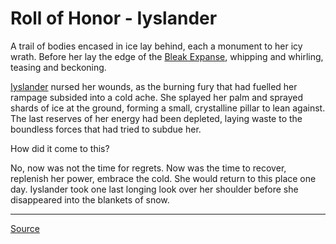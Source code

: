 # Roll of Honor - Iyslander

A trail of bodies encased in ice lay behind, each a monument to her icy wrath. Before her lay the edge of the [Bleak Expanse](../../world-of-rathe/aria/a-true-sanctuary.md#the-bleak-expanse), whipping and whirling, teasing and beckoning.

[Iyslander](../../heroes-of-rathe/iyslander-about.md) nursed her wounds, as the burning fury that had fuelled her rampage subsided into a cold ache. She splayed her palm and sprayed shards of ice at the ground, forming a small, crystalline pillar to lean against. The last reserves of her energy had been depleted, laying waste to the boundless forces that had tried to subdue her.

How did it come to this?

No, now was not the time for regrets. Now was the time to recover, replenish her power, embrace the cold. She would return to this place one day. Iyslander took one last longing look over her shoulder before she disappeared into the blankets of snow.

---

[Source](https://fabtcg.com/articles/roll-honor-iyslander/)
